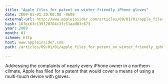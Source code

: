 ```yaml
---
title: "Apple files for patent on winter-friendly iPhone gloves"
date: 2009-01-01 20:00:00 -0600
external-url: http://www.appleinsider.com/articles/09/01/01/apple_files_for_patent_on_winter_friendly_iphone_gloves.html
hash: 187bc63c139f20704c3fc51aad03c673
year: 2009
month: 01
scheme: http
host: www.appleinsider.com
path: /articles/09/01/01/apple_files_for_patent_on_winter_friendly_iphone_gloves.html

---
```


Addressing the complaints of nearly every iPhone owner in a northern climate, Apple has filed for a patent that would cover a means of using a multi-touch device with gloves.
